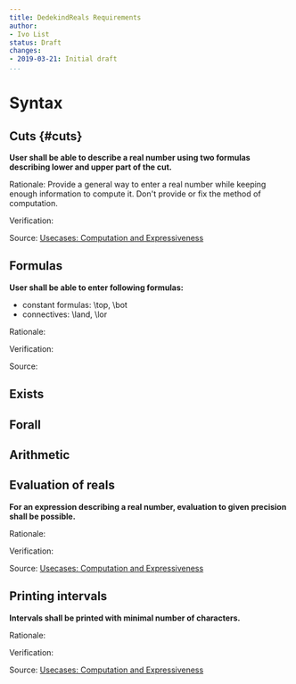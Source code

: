```yaml
---
title: DedekindReals Requirements
author:
- Ivo List
status: Draft
changes:
- 2019-03-21: Initial draft
...
```


# Syntax

## Cuts {#cuts}

**User shall be able to describe a real number using two formulas describing lower and upper part of the cut.**

Rationale: Provide a general way to enter a real number while keeping enough information to compute it.
Don't provide or fix the method of computation.

Verification:

Source: [Usecases: Computation and Expressiveness](02-Usecases.md#Computation-and-expressiveness)


## Formulas

**User shall be able to enter following formulas:**
  - constant formulas: \top, \bot
  - connectives: \land, \lor

Rationale:

Verification:

Source:

## Exists

## Forall

## Arithmetic

## Evaluation of reals

**For an expression describing a real number, evaluation to given precision shall be possible.**

Rationale:

Verification:

Source:  [Usecases: Computation and Expressiveness](02-Usecases.md#Computation-and-expressiveness)

## Printing intervals

**Intervals shall be printed with minimal number of characters.**

Rationale:

Verification:

Source:  [Usecases: Computation and Expressiveness](02-Usecases.md#Computation-and-expressiveness)